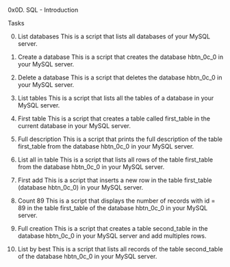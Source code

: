 0x0D. SQL - Introduction

Tasks

0. List databases
This is a script that lists all databases of your MySQL server.

1. Create a database
This is a script that creates the database hbtn_0c_0 in your MySQL server.

2. Delete a database
This is a script that deletes the database hbtn_0c_0 in your MySQL server.

3. List tables
This is a script that lists all the tables of a database in your MySQL server.

4. First table
This is a script that creates a table called first_table in the current database in your MySQL server.

5. Full description
This is a script that prints the full description of the table first_table from the database hbtn_0c_0 in your MySQL server.

6. List all in table
This is a script that lists all rows of the table first_table from the database hbtn_0c_0 in your MySQL server.

7. First add
This is a script that inserts a new row in the table first_table (database hbtn_0c_0) in your MySQL server.

8. Count 89
This is a script that displays the number of records with id = 89 in the table first_table of the database hbtn_0c_0 in your MySQL server.

9. Full creation
This is a script that creates a table second_table in the database hbtn_0c_0 in your MySQL server and add multiples rows.

10. List by best
This is a script that lists all records of the table second_table of the database hbtn_0c_0 in your MySQL server.
